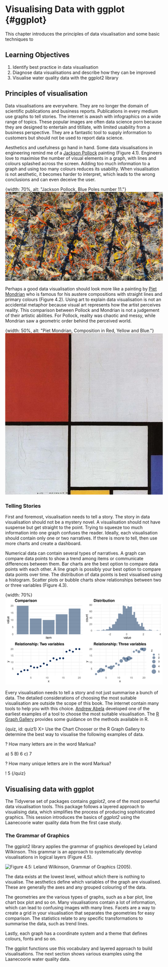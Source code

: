 # Visualising Data with ggplot {#ggplot}

This chapter introduces the principles of data visualisation and some basic techniques to 
	
## Learning Objectives
1. Identify best practice in data visualisation
2. Diagnose data visualisations and describe how they can be improved
3. Visualise water quality data with the ggplot2 library

## Principles of visualisation
Data visualisations are everywhere. They are no longer the domain of scientific publications and business reports. Publications in every medium use graphs to tell stories. The internet is awash with infographics on a wide range of topics. These popular images are often data science porn because they are designed to entertain and titillate, with limited usability from a business perspective. They are a fantastic tool to supply information to customers but should not be used to report data science.

Aesthetics and usefulness go hand in hand. Some data visualisations in engineering remind me of a [Jackson Pollock](https://en.wikipedia.org/wiki/Jackson_Pollock) painting (Figure 4.1). Engineers love to maximise the number of visual elements in a graph, with lines and colours splashed across the screen. Adding too much information to a graph and using too many colours reduces its usability. When visualisation is not aesthetic, it becomes harder to interpret, which leads to the wrong conclusions and can even deceive the user.

{width: 70%, alt: "Jackson Pollock, Blue Poles number 11."}
![Figure 4.1: Jackson Pollock (1952) _Blue Poles number 11_. Drip Painting in enamel and aluminium paint with glass on canvas (National Gallery, Canberra. Source: Wikimedia).](resources/05_visualisation/bluepoles.jpg)


Perhaps a good data visualisation should look more like a painting by [Piet Mondrian](https://en.wikipedia.org/wiki/Piet_Mondrian) who is famous for his austere compositions with straight lines and primary colours (Figure 4.2). Using art to explain data visualisation is not an accidental metaphor because visual art represents how the artist perceives reality. This comparison between Pollock and Mondrian is not a judgement of their artistic abilities. For Pollock, reality was chaotic and messy, while Mondrian saw a geometric order behind the perceived world.

{width: 50%, alt: "Piet Mondrian, Composition in Red, Yellow and Blue."}
![Figure 4.2: Piet Mondrian (1928) Composition with red, yellow and blue. Oil on canvas (Municipal Museum, the Hague).](resources/05_visualisation/mondrian.jpg)






### Telling Stories
First and foremost, visualisation needs to tell a story. The story in data visualisation should not be a mystery novel. A visualisation should not have suspense but get straight to the point. Trying to squeeze too much information into one graph confuses the reader. Ideally, each visualisation should contain only one or two narratives. If there is more to tell, then use more charts and create a dashboard.

Numerical data can contain several types of narratives. A graph can compare data points to show a trend among items or communicate differences between them. Bar charts are the best option to compare data points with each other. A line graph is possibly your best option to compare data points over time. The distribution of data points is best visualised using a histogram. Scatter plots or bubble charts show relationships between two or three variables (Figure 4.3).

{width: 70%}
![Figure 4.3: Examples of stories with quantitative data.](resources/05_visualisation/stories.png)

Every visualisation needs to tell a story and not just summarise a bunch of data. The detailed considerations of choosing the most suitable visualisation are outside the scope of this book. The internet contain many tools to help you with this choice. [Andrew Abela](https://extremepresentation.typepad.com/blog/2008/06/visualization-taxonomies.html) developed one of the earliest examples of a tool to choose the most suitable visualisation. The [R Graph Gallery](https://www.r-graph-gallery.com/) provides some guidance on the methods available in R.

{quiz, id: quiz1}
X> Use the Chart Chooser or the R Graph Gallery to determine the best way to visualise the following examples of data.

? How many letters are in the word Markua?

a) 5
B) 6
c) 7

? How many unique letters are in the word Markua?

! 5
{/quiz}

## Visualising data with ggplot
The Tidyverse set of packages contains *ggplot2*, one of the most powerful data visualisation tools. This package follows a layered approach to visualising data, which simplifies the process of producing sophisticated graphics. This session introduces the basics of *ggplot2* using the Laanecoorie water quality data from the first case study.

### The Grammar of Graphics
The ggplot2 library applies the grammar of graphics developed by Leland Wilkinson. This grammar is an approach to systematically develop visualisations in logical layers (Figure 4.5). 

![Figure 4.5: Leland Wilkinson, *Grammar of Graphics* (2005).](resources/05_visualise/grammar_of_graphics.jpg)

The data exists at the lowest level, without which there is nothing to visualise. The aesthetics define which variables of the graph are visualised. These are generally the axes and any grouped colouring of the data.

The geometries are the various types of graphs, such as a bar plot, line chart box plot and so on. Many visualisations contain a lot of information, which can lead to confusing images with many lines. Facets are a way to create a grid in your visualisation that separates the geometries for easy comparison. The statistics relate to any specific transformations to summarise the data, such as trend lines. 

Lastly, each graph has a coordinate system and a theme that defines colours, fonts and so on.

The ggplot functions use this vocabulary and layered approach to build visualisations. The next section shows various examples using the Laanecoorie water quality data.
